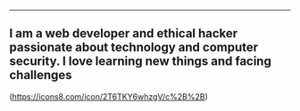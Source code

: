 -------------------------------------------------------------------------------------------------------------------------------------------
I am a web developer and ethical hacker passionate about technology and computer security. I love learning new things and facing challenges
-------------------------------------------------------------------------------------------------------------------------------------------
(https://icons8.com/icon/2T6TKY6whzgV/c%2B%2B)
